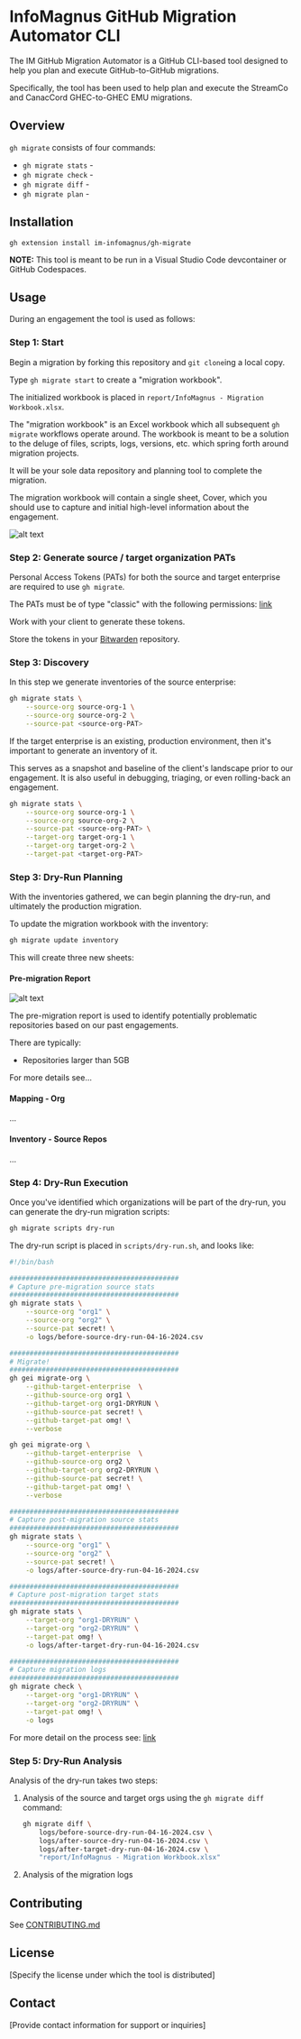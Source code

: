 # InfoMagnus GitHub Migration Automator CLI

The IM GitHub Migration Automator is a GitHub CLI-based tool designed to help you plan and execute GitHub-to-GitHub migrations.

Specifically, the tool has been used to help plan and execute the StreamCo and CanacCord GHEC-to-GHEC EMU migrations.

## Overview

`gh migrate` consists of four commands:
- `gh migrate stats` -
- `gh migrate check` -
- `gh migrate diff` -
- `gh migrate plan` -

## Installation

`gh extension install im-infomagnus/gh-migrate`

**NOTE:** This tool is meant to be run in a Visual Studio Code devcontainer or GitHub Codespaces.

## Usage

During an engagement the tool is used as follows:

### Step 1: Start

Begin a migration by forking this repository and `git clone`ing a local copy.

Type `gh migrate start` to create a "migration workbook".

The initialized workbook is placed in `report/InfoMagnus - Migration Workbook.xlsx`.

The "migration workbook" is an Excel workbook which all subsequent `gh migrate` workflows operate around.  The workbook is meant to be a solution to the deluge of files, scripts, logs, versions, etc. which spring forth around migration projects.

It will be your sole data repository and planning tool to complete the migration.

The migration workbook will contain a single sheet, Cover, which you should use to capture and initial high-level information about the engagement.

![alt text](docs/images/workbook-cover.png)


### Step 2: Generate source / target organization PATs

Personal Access Tokens (PATs) for both the source and target enterprise are required to use `gh migrate`.

The PATs must be of type "classic" with the following permissions: [link](images/pat-perms.png)

Work with your client to generate these tokens.

Store the tokens in your [Bitwarden](https://bitwarden.com/) repository.

### Step 3: Discovery

In this step we generate inventories of the source enterprise:

```bash
gh migrate stats \
    --source-org source-org-1 \
    --source-org source-org-2 \
    --source-pat <source-org-PAT>
```

If the target enterprise is an existing, production environment, then it's important to generate an inventory of it.

This serves as a snapshot and baseline of the client's landscape prior to our engagement.  It is also useful in debugging, triaging, or even rolling-back an engagement.

```bash
gh migrate stats \
    --source-org source-org-1 \
    --source-org source-org-2 \
    --source-pat <source-org-PAT> \
    --target-org target-org-1 \
    --target-org target-org-2 \
    --target-pat <target-org-PAT>
```

### Step 3: Dry-Run Planning

With the inventories gathered, we can begin planning the dry-run, and ultimately the production migration.

To update the migration workbook with the inventory:

```bash
gh migrate update inventory
```

This will create three new sheets:

#### Pre-migration Report

![alt text](docs/images/workbook-pre-migration-report.png)

The pre-migration report is used to identify potentially problematic repositories based on our past engagements.

There are typically:
- Repositories larger than 5GB

For more details see...

#### Mapping - Org

...

#### Inventory - Source Repos
...

### Step 4: Dry-Run Execution

Once you've identified which organizations will be part of the dry-run, you can generate the dry-run migration scripts:

```bash
gh migrate scripts dry-run
```

The dry-run script is placed in `scripts/dry-run.sh`, and looks like:

```bash
#!/bin/bash

##########################################
# Capture pre-migration source stats
##########################################
gh migrate stats \
    --source-org "org1" \
    --source-org "org2" \
    --source-pat secret! \
    -o logs/before-source-dry-run-04-16-2024.csv

##########################################
# Migrate!
##########################################
gh gei migrate-org \
    --github-target-enterprise  \
    --github-source-org org1 \
    --github-target-org org1-DRYRUN \
    --github-source-pat secret! \
    --github-target-pat omg! \
    --verbose

gh gei migrate-org \
    --github-target-enterprise  \
    --github-source-org org2 \
    --github-target-org org2-DRYRUN \
    --github-source-pat secret! \
    --github-target-pat omg! \
    --verbose

##########################################
# Capture post-migration source stats
##########################################
gh migrate stats \
    --source-org "org1" \
    --source-org "org2" \
    --source-pat secret! \
    -o logs/after-source-dry-run-04-16-2024.csv

##########################################
# Capture post-migration target stats
##########################################
gh migrate stats \
    --target-org "org1-DRYRUN" \
    --target-org "org2-DRYRUN" \
    --target-pat omg! \
    -o logs/after-target-dry-run-04-16-2024.csv

##########################################
# Capture migration logs
##########################################
gh migrate check \
    --target-org "org1-DRYRUN" \
    --target-org "org2-DRYRUN" \
    --target-pat omg! \
    -o logs
```

For more detail on the process see: [link](docs/migration-process.md)

### Step 5: Dry-Run Analysis

Analysis of the dry-run takes two steps:

1. Analysis of the source and target orgs using the `gh migrate diff` command:

    ```bash
    gh migrate diff \
        logs/before-source-dry-run-04-16-2024.csv \
        logs/after-source-dry-run-04-16-2024.csv \
        logs/after-target-dry-run-04-16-2024.csv \
        "report/InfoMagnus - Migration Workbook.xlsx"
    ```

2. Analysis of the migration logs



## Contributing
See [CONTRIBUTING.md](docs/CONTRIBUTING.md)

## License
[Specify the license under which the tool is distributed]

## Contact
[Provide contact information for support or inquiries]
